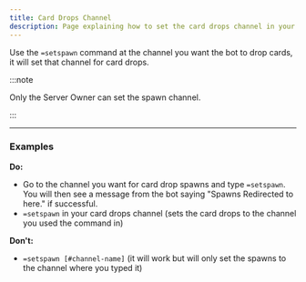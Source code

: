 ```yaml
---
title: Card Drops Channel
description: Page explaining how to set the card drops channel in your server.
---
```


Use the `=setspawn` command at the channel you want the bot to drop cards, it will set that channel for card drops.

:::note

Only the Server Owner can set the spawn channel.

:::

---

### Examples

**Do:**  
- Go to the channel you want for card drop spawns and type `=setspawn`. You will then see a message from the bot saying "Spawns Redirected to here." if successful.  
- `=setspawn` in your card drops channel (sets the card drops to the channel you used the command in)

**Don't:**  
- `=setspawn [#channel-name]` (it will work but will only set the spawns to the channel where you typed it)  
